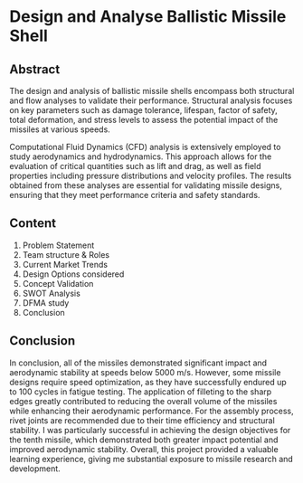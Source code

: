 # Design and Analyse Ballistic Missile Shell

## Abstract
The design and analysis of ballistic missile shells encompass both structural and flow analyses to validate their performance. Structural analysis focuses on key parameters such as damage tolerance, lifespan, factor of safety, total deformation, and stress levels to assess the potential impact of the missiles at various speeds.

Computational Fluid Dynamics (CFD) analysis is extensively employed to study aerodynamics and hydrodynamics. This approach allows for the evaluation of critical quantities such as lift and drag, as well as field properties including pressure distributions and velocity profiles. The results obtained from these analyses are essential for validating missile designs, ensuring that they meet performance criteria and safety standards.

## Content

1. Problem Statement
2. Team structure & Roles
3. Current Market Trends
4. Design Options considered
5. Concept Validation
6. SWOT Analysis
7. DFMA study
8. Conclusion

## Conclusion

In conclusion, all of the missiles demonstrated significant impact and aerodynamic stability at speeds below 5000 m/s. However, some missile designs require speed optimization, as they have successfully endured up to 100 cycles in fatigue testing. The application of filleting to the sharp edges greatly contributed to reducing the overall volume of the missiles while enhancing their aerodynamic performance. For the assembly process, rivet joints are recommended due to their time efficiency and structural stability. I was particularly successful in achieving the design objectives for the tenth missile, which demonstrated both greater impact potential and improved aerodynamic stability. Overall, this project provided a valuable learning experience, giving me substantial exposure to missile research and development.
